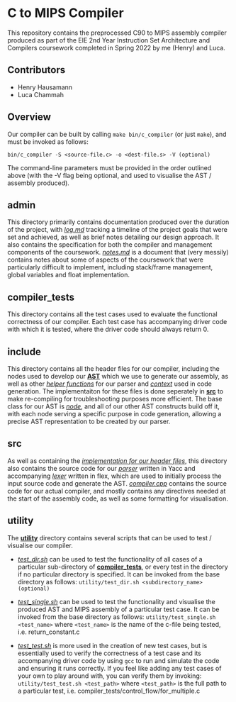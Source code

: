 C to MIPS Compiler
==================

This repository contains the preprocessed C90 to MIPS assembly compiler produced as part of the EIE 2nd Year Instruction Set Architecture and Compilers coursework completed in Spring 2022 by me (Henry) and Luca. 

Contributors
------------
- Henry Hausamann
- Luca Chammah


Overview
--------
Our compiler can be built by calling `make bin/c_compiler` (or just `make`), and must be invoked as follows:

    bin/c_compiler -S <source-file.c> -o <dest-file.s> -V (optional)

The command-line parameters must be provided in the order outlined above (with the -V flag being optional, and used to visualise the AST / assembly produced).


admin
-----
This directory primarily contains documentation produced over the duration of the project, with [*log.md*](admin/log.md) tracking a timeline of the project goals that were set and achieved, as well as brief notes detailing our design approach. It also contains the specification for both the compiler and management components of the coursework. [*notes.md*](admin/notes.md) is a document that (very messily) contains notes about some of aspects of the coursework that were particularly difficult to implement, including stack/frame management, global variables and float implementation.


compiler_tests
--------------
This directory contains all the test cases used to evaluate the functional correctness of our compiler. Each test case has accompanying driver code with which it is tested, where the driver code should always return 0.

include
-------
This directory contains all the header files for our compiler, including the nodes used to develop our [**AST**](include/ast) which we use to generate our assembly, as well as other [*helper functions*](include/parser_list.hpp) for our parser and [*context*](include/ast/context.hpp) used in code generation. The implementaiton for these files is done seperately in [**src**](src/include_impl/ast) to make re-compiling for troubleshooting purposes more efficient. The base class for our AST is [*node*](include/ast/ast_node.hpp), and all of our other AST constructs build off it, with each node serving a specific purpose in code generation, allowing a precise AST representation to be created by our parser.

src
---
As well as containing the [*implementation for our header files*](src/include_impl/ast), this directory also contains the source code for our [*parser*](src/parser.y) written in Yacc and accompanying [*lexer*](src/lexer.flex) written in flex, which are used to initially process the input source code and generate the AST. [*compiler.cpp*](src/compiler.cpp) contains the source code for our actual compiler, and mostly contains any directives needed at the start of the assembly code, as well as some formatting for visualisation.

<a name="utility"></a>utility
-----------------------------
The [**utility**](utility) directory contains several scripts that can be used to test / visualise our compiler.
- [*test_dir.sh*](utility/test_dir.sh) can be used to test the functionality of all cases of a particular sub-directory of [**compiler_tests**](compiler_tests), or every test in the directory if no particular directory is specified. It can be invoked from the base directory as follows:
`utility/test_dir.sh <subdirectory_name> (optional)`

- [*test_single.sh*](utility/test_single.sh) can be used to test the functionality and visualise the produced AST and MIPS assembly of a particular test case. It can be invoked from the base directory as follows:
`utility/test_single.sh <test_name>`
where `<test_name>` is the name of the c-file being tested, i.e. return_constant.c

- [*test_test.sh*](utility/test_test.sh) is more used in the creation of new test cases, but is essentially used to verify the correctness of a test case and its accompanying driver code by using `gcc` to run and simulate the code and ensuring it runs correctly. If you feel like adding any test cases of your own to play around with, you can verify them by invoking:
`utility/test_test.sh <test_path>`
where `<test_path>` is the full path to a particular test, i.e. compiler_tests/control_flow/for_multiple.c

